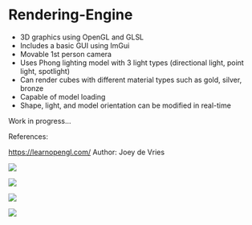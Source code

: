 # Rendering-Engine

- 3D graphics using OpenGL and GLSL
- Includes a basic GUI using ImGui
- Movable 1st person camera
- Uses Phong lighting model with 3 light types (directional light, point light, spotlight)
- Can render cubes with different material types such as gold, silver, bronze
- Capable of model loading
- Shape, light, and model orientation can be modified in real-time

Work in progress...


References:

https://learnopengl.com/
Author: Joey de Vries

![](https://github.com/user-attachments/assets/b1876841-bedd-4272-a2f8-c9d1c254517d)

![](https://github.com/user-attachments/assets/39cc33a6-6700-420d-b627-f19e563eadb5)

![](https://github.com/user-attachments/assets/1dee07be-3baf-4e32-bc58-a6845dcdd014)

![](https://github.com/user-attachments/assets/400812e7-70f8-46d8-94c0-1ec7a4310557)
